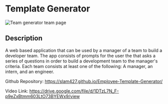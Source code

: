 # Template Generator

![Team generator team page](../Employee-Template-Generator/image/main.png)


## Description

A web based application that can be used by a manager of a team to build a developer team. The app consists of prompts for the user the that asks a series of questions in order to build a development team to the manager's criteria. Each team consists at least one of the following: A manager, an intern, and an engineer.


Github Repository:
https://slam427.github.io/Employee-Template-Generator/

Video Link:
https://drive.google.com/file/d/1DTzL7N_F-p9eZxBtmm603LtO73BYEWx9/view

